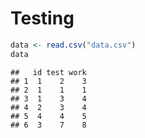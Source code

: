 Testing
=======

``` r
data <- read.csv("data.csv")
data
```

``` bg-warning
##   id test work
## 1  1    2    3
## 2  1    1    1
## 3  1    3    4
## 4  2    3    4
## 5  4    4    5
## 6  3    7    8
```

